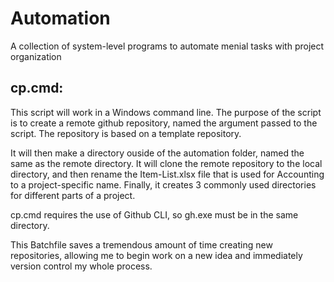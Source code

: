 # Automation
A collection of system-level programs to automate menial tasks with project organization

## cp.cmd: 

This script will work in a Windows command line. The purpose of the script is to create a remote github repository, named the argument passed to the script. The repository is based on a template repository. 

It will then make a directory ouside of the automation folder, named the same as the remote directory. It will clone the remote repository to the local directory, and then rename the Item-List.xlsx file that is used for Accounting to a project-specific name. Finally, it creates 3 commonly used directories for different parts of a project. 

cp.cmd requires the use of Github CLI, so gh.exe must be in the same directory. 

This Batchfile saves a tremendous amount of time creating new repositories, allowing me to begin work on a new idea and immediately version control my whole process. 

